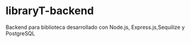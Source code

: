 # libraryT-backend
Backend para biblioteca desarrollado con Node.js, Express.js,Sequilize y PostgreSQL
